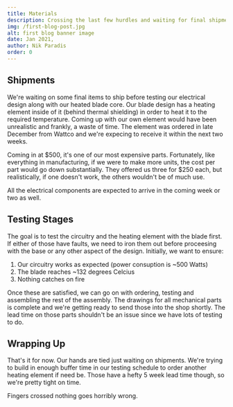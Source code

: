 ```yaml
---
title: Materials
description: Crossing the last few hurdles and waiting for final shipments before testing.
img: /first-blog-post.jpg
alt: first blog banner image
date: Jan 2021,
author: Nik Paradis
order: 0
---
```


## Shipments

We're waiting on some final items to ship before testing our electrical design along with our heated blade core. Our blade design has a heating element inside of it (behind thermal shielding) in order to heat it to the required temperature. Coming up with our own element would have been unrealistic and frankly, a waste of time. The element was ordered in late December from Wattco and we're expecing to receive it within the next two weeks.

Coming in at $500, it's one of our most expensive parts. Fortunately, like everything in manufacturing, if we were to make more units, the cost per part would go down substantially. They offered us three for $250 each, but realistically, if one doesn't work, the others wouldn't be of much use.

All the electrical components are expected to arrive in the coming week or two as well.

## Testing Stages

The goal is to test the circuitry and the heating element with the blade first. If either of those have faults, we need to iron them out before proceesing with the base or any other aspect of the design. Initially, we want to ensure:

1. Our circuitry works as expected (power consuption is ~500 Watts)
2. The blade reaches ~132 degrees Celcius
3. Nothing catches on fire

Once these are satisfied, we can go on with ordering, testing and assembling the rest of the assembly. The drawings for all mechanical parts is complete and we're getting ready to send those into the shop shortly. The lead time on those parts shouldn't be an issue since we have lots of testing to do.

## Wrapping Up

That's it for now. Our hands are tied just waiting on shipments. We're trying to build in enough buffer time in our testing schedule to order another heating element if need be. Those have a hefty 5 week lead time though, so we're pretty tight on time.

Fingers crossed nothing goes horribly wrong.
